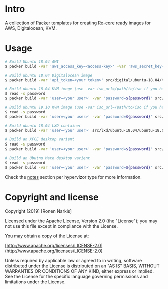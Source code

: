 # Intro

A collection of [Packer](https://www.packer.io/) templates for creating [Re-core](https://github.com/re-ops/re-core) ready images for AWS, Digitalocean, KVM.

# Usage

```bash
# Build Ubuntu 18.04 AMI
$ packer build -var 'aws_access_key=<access-key>' -var 'aws_secret_key=<secret-key>' src/aws/ubuntu-18.04/template.json

# Build ubuntu 18.04 Digitalocean image
$ packer build -var 'api_token=<your token>' src/digital/ubuntu-18.04/template.json

# Build ubuntu 18.04 KVM image (use -var iso_url=/path/to/iso if you have pre-downloaded iso)
$ read -s password
$ packer build -var 'user=<your user>' -var "password=${password}" src/kvm/ubuntu-18.04/ubuntu-18.04-server-amd64.json

# Build ubuntu 19.10 KVM image (use -var iso_url=/path/to/iso if you have pre-downloaded iso)
$ read -s password
$ packer build -var 'user=<your user>' -var "password=${password}" src/kvm/ubuntu-18.04/ubuntu-19.10-server-amd64.json

# Build ubuntu 18.04 LXD container
$ packer build -var 'user=<your user>' src/lxd/ubuntu-18.04/ubuntu-18.04-server-amd64.json

# Build an XFCE desktop varient
$ read -s password
$ packer build -var 'user=<your user>' -var "password=${password}" src/kvm/ubuntu-18.04/ubuntu-18.04-desktop-amd64.json

# Build an Ubutnu Mate desktop varient
$ read -s password
$ packer build -var 'user=<your user>' -var "password=${password}" src/kvm/ubuntu-19.10/ubuntu-19.10-desktop-amd64.json
```

Check the [notes](./notes) section per hypervizor type for more information.

# Copyright and license

Copyright [2019] [Ronen Narkis]

Licensed under the Apache License, Version 2.0 (the "License");
you may not use this file except in compliance with the License.

You may obtain a copy of the License at:

  [http://www.apache.org/licenses/LICENSE-2.0](http://www.apache.org/licenses/LICENSE-2.0)

Unless required by applicable law or agreed to in writing, software
distributed under the License is distributed on an "AS IS" BASIS,
WITHOUT WARRANTIES OR CONDITIONS OF ANY KIND, either express or implied.
See the License for the specific language governing permissions and
limitations under the License.



